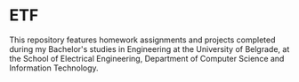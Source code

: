 # ETF
This repository features homework assignments and projects completed during my Bachelor's studies in Engineering at the University of Belgrade, at the School of Electrical Engineering, Department of Computer Science and Information Technology.
